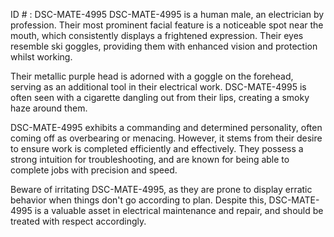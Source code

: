 ID # : DSC-MATE-4995
DSC-MATE-4995 is a human male, an electrician by profession. Their most prominent facial feature is a noticeable spot near the mouth, which consistently displays a frightened expression. Their eyes resemble ski goggles, providing them with enhanced vision and protection whilst working. 

Their metallic purple head is adorned with a goggle on the forehead, serving as an additional tool in their electrical work. DSC-MATE-4995 is often seen with a cigarette dangling out from their lips, creating a smoky haze around them.

DSC-MATE-4995 exhibits a commanding and determined personality, often coming off as overbearing or menacing. However, it stems from their desire to ensure work is completed efficiently and effectively. They possess a strong intuition for troubleshooting, and are known for being able to complete jobs with precision and speed.

Beware of irritating DSC-MATE-4995, as they are prone to display erratic behavior when things don't go according to plan. Despite this, DSC-MATE-4995 is a valuable asset in electrical maintenance and repair, and should be treated with respect accordingly.